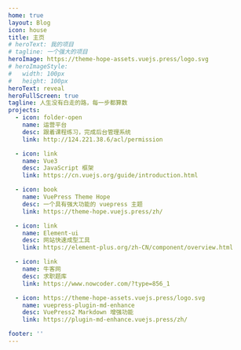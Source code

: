 ```yaml
---
home: true
layout: Blog
icon: house
title: 主页
# heroText: 我的项目
# tagline: 一个强大的项目
heroImage: https://theme-hope-assets.vuejs.press/logo.svg
# heroImageStyle:
#   width: 100px
#   height: 100px
heroText: reveal
heroFullScreen: true
tagline: 人生没有白走的路，每一步都算数
projects:
  - icon: folder-open
    name: 运营平台
    desc: 跟着课程练习，完成后台管理系统
    link: http://124.221.38.6/acl/permission

  - icon: link
    name: Vue3
    desc: JavaScript 框架
    link: https://cn.vuejs.org/guide/introduction.html

  - icon: book
    name: VuePress Theme Hope
    desc: 一个具有强大功能的 vuepress 主题
    link: https://theme-hope.vuejs.press/zh/

  - icon: link
    name: Element-ui
    desc: 网站快速成型工具
    link: https://element-plus.org/zh-CN/component/overview.html

  - icon: link
    name: 牛客网
    desc: 求职题库
    link: https://www.nowcoder.com/?type=856_1

  - icon: https://theme-hope-assets.vuejs.press/logo.svg
    name: vuepress-plugin-md-enhance
    desc: VuePress2 Markdown 增强功能
    link: https://plugin-md-enhance.vuejs.press/zh/

footer: ''
---
```

